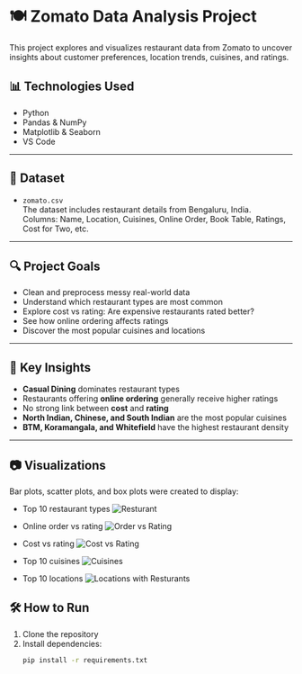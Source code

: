 # 🍽 Zomato Data Analysis Project

This project explores and visualizes restaurant data from Zomato to uncover insights about customer preferences, location trends, cuisines, and ratings.

## 📊 Technologies Used

- Python
- Pandas & NumPy
- Matplotlib & Seaborn
- VS Code

---

## 📁 Dataset

- `zomato.csv`  
  The dataset includes restaurant details from Bengaluru, India.  
  Columns: Name, Location, Cuisines, Online Order, Book Table, Ratings, Cost for Two, etc.

---

## 🔍 Project Goals

- Clean and preprocess messy real-world data
- Understand which restaurant types are most common
- Explore cost vs rating: Are expensive restaurants rated better?
- See how online ordering affects ratings
- Discover the most popular cuisines and locations

---

## 📌 Key Insights

- **Casual Dining** dominates restaurant types
- Restaurants offering **online ordering** generally receive higher ratings
- No strong link between **cost** and **rating**
- **North Indian, Chinese, and South Indian** are the most popular cuisines
- **BTM, Koramangala, and Whitefield** have the highest restaurant density

---

## 📷 Visualizations

Bar plots, scatter plots, and box plots were created to display:

- Top 10 restaurant types
![Resturant](https://github.com/user-attachments/assets/85a9848f-91df-421b-a328-cc3e7ab5a97d)

- Online order vs rating
![Order vs Rating](https://github.com/user-attachments/assets/10d15977-a286-4d50-94d0-6d6af26575e7)

- Cost vs rating
![Cost vs Rating](https://github.com/user-attachments/assets/3fa1c747-260d-414f-8930-6752af5fade6)

- Top 10 cuisines
![Cuisines](https://github.com/user-attachments/assets/455abebb-20bb-4985-92a6-db5b4f447b2e)

- Top 10 locations
![Locations with Resturants](https://github.com/user-attachments/assets/a184d708-fade-4271-aad0-393decf2934f)


## 🛠️ How to Run

1. Clone the repository
2. Install dependencies:
   ```bash
   pip install -r requirements.txt
